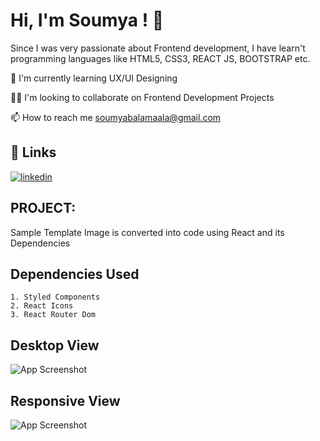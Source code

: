 
# Hi, I'm Soumya ! 👋

Since I was very passionate about Frontend development, I have learn't
programming languages like HTML5, CSS3, REACT JS, BOOTSTRAP etc.




🧠 I'm currently learning UX/UI Designing

👯‍♀️ I'm looking to collaborate on Frontend Development Projects

📫 How to reach me soumyabalamaala@gmail.com




## 🔗 Links

[![linkedin](https://img.shields.io/badge/linkedin-0A66C2?style=for-the-badge&logo=linkedin&logoColor=white)](
https://www.linkedin.com/in/soumya-balamaala-b45aaa173)





## PROJECT:

Sample Template Image is converted into code using React and its Dependencies

## Dependencies Used

    1. Styled Components
    2. React Icons
    3. React Router Dom



## Desktop View

![App Screenshot](https://publicinkoop.s3.amazonaws.com/hiring/Landing+-+Macbook.png)

## Responsive View

![App Screenshot](https://publicinkoop.s3.amazonaws.com/hiring/Landing+-+Mobile.png)
